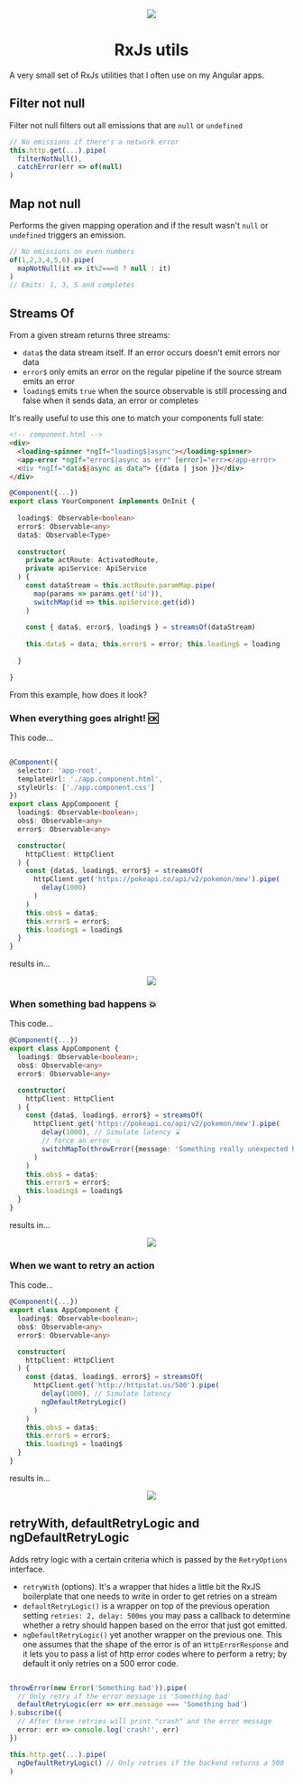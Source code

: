 <div align="center">
  <img src="media/rxjslogo.png" align="center">
</div>

<h1 align="center">RxJs utils</h1>
A very small set of RxJs utilities that I often use on my Angular apps.


## Filter not null

Filter not null filters out all emissions that are `null` or `undefined` 

```typescript
// No emissions if there's a network error
this.http.get(...).pipe(
  filterNotNull(),
  catchError(err => of(null)
)
```


## Map not null

Performs the given mapping operation and if the result wasn't `null` or `undefined` triggers an emission.

```typescript
// No emissions on even numbers
of(1,2,3,4,5,6).pipe(
  mapNotNull(it => it%2===0 ? null : it)
)
// Emits: 1, 3, 5 and completes
```

## Streams Of

From a given stream returns three streams: 
* `data$` the data stream itself. If an error occurs doesn't emit errors nor data
* `error$` only emits an error on the regular pipeline if the source stream emits an error
* `loading$` emits `true` when the source observable is still processing and false when it sends data, an error or completes

It's really useful to use this one to match your components full state:

```html
<!-- component.html -->
<div>
  <loading-spinner *ngIf="loading$|async"></loading-spinner>
  <app-error *ngIf="error$|async as err" [error]="err></app-error>
  <div *ngIf="data$|async as data"> {{data | json }}</div>
</div>
```

```typescript
@Component({...})
export class YourComponent implements OnInit {
  
  loading$: Observable<boolean>
  error$: Observable<any>
  data$: Observable<Type>
  
  constructor(
    private actRoute: ActivatedRoute, 
    private apiService: ApiService
  ) {
    const dataStream = this.actRoute.paramMap.pipe(
      map(params => params.get('id')),
      switchMap(id => this.apiService.get(id))
    )
    
    const { data$, error$, loading$ } = streamsOf(dataStream)
    
    this.data$ = data; this.error$ = error; this.loading$ = loading
  
  }

}
```


From this example, how does it look?

### When everything goes alright! 🆗

This code...

```typescript 

@Component({
  selector: 'app-root',
  templateUrl: './app.component.html',
  styleUrls: ['./app.component.css']
})
export class AppComponent {
  loading$: Observable<boolean>;
  obs$: Observable<any> 
  error$: Observable<any>

  constructor(
    httpClient: HttpClient
  ) {
    const {data$, loading$, error$} = streamsOf(
      httpClient.get('https://pokeapi.co/api/v2/pokemon/mew').pipe(
        delay(1000)
      )
    )
    this.obs$ = data$;
    this.error$ = error$;
    this.loading$ = loading$
  }
}
```

results in...

<div align="center">
  <img  src="media/data$.gif"/>
</div>


### When something bad happens 💥

This code...

```typescript 
@Component({...})
export class AppComponent {
  loading$: Observable<boolean>;
  obs$: Observable<any> 
  error$: Observable<any>

  constructor(
    httpClient: HttpClient
  ) {
    const {data$, loading$, error$} = streamsOf(
      httpClient.get('https://pokeapi.co/api/v2/pokemon/mew').pipe(
        delay(1000), // Simulate latency ⌛
        // force an error 💥
        switchMapTo(throwError({message: 'Something really unexpected happenned', status: 500}))
      )
    )
    this.obs$ = data$;
    this.error$ = error$;
    this.loading$ = loading$
  }
}
```

results in...

<div align="center">
  <img  src="media/error$.gif"/>
</div>

### When we want to retry an action

This code...
```typescript 
@Component({...})
export class AppComponent {
  loading$: Observable<boolean>;
  obs$: Observable<any> 
  error$: Observable<any>

  constructor(
    httpClient: HttpClient
  ) {
    const {data$, loading$, error$} = streamsOf(
      httpClient.get('http://httpstat.us/500').pipe(
        delay(1000), // Simulate latency
        ngDefaultRetryLogic()
      )
    )
    this.obs$ = data$;
    this.error$ = error$;
    this.loading$ = loading$
  }
}
```

results in...

<div align="center">
  <img  align="center" src="media/ngDefaultRetries.gif"/>
</div>


## retryWith, defaultRetryLogic and ngDefaultRetryLogic

Adds retry logic with a certain criteria which is passed by the `RetryOptions` interface.


* `retryWith` (options). It's a wrapper that hides a little bit the RxJS boilerplate that one needs to write in order to get retries on a stream
* `defaultRetryLogic()` is a wrapper on top of the previous operation setting `retries: 2, delay: 500ms` you may pass a callback to determine whether a retry should happen based on the error that just got emitted.
* `ngDefaultRetryLogic()` yet another wrapper on the previous one. This one assumes that the shape of the error is of an `HttpErrorResponse` and it lets you to pass a list of http error codes where to perform a retry; by default it only retries on a 500 error code.

```typescript

throwError(new Error('Something bad')).pipe(
  // Only retry if the error message is 'Something bad' 
  defaultRetryLogic(err => err.message === 'Something bad')
).subscribe({
  // After three retries will print "crash" and the error message
  error: err => console.log('crash!', err)
})

this.http.get(...).pipe(
  ngDefaultRetryLogic() // Only retries if the backend returns a 500
)
```




